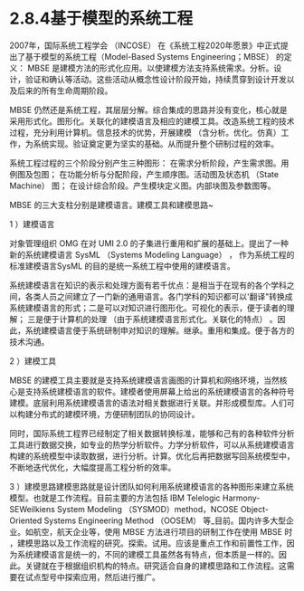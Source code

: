 # 2.8.4基于模型的系统工程

2007年，国际系统工程学会 （INCOSE） 在《系统工程2020年愿景》中正式提出了基于模型的系统工程（Model-Based Systems Engineering；MBSE） 的定义： MBSE 是建模方法的形式化应用。以使建模方法支持系统需求。分析。设计，验证和确认等活动。这些活动从概念性设计阶段开始，持续贯穿到设计开发以及后来的所有生命周期阶段。

MBSE 仍然还是系统工程，其层层分解。综合集成的思路并没有变化，核心就是采用形式化。图形化。关联化的建模语言及相应的建模工具。改造系统工程的技术过程，充分利用计算机。信息技术的优势，开展建模 （含分析。优化。仿真）工作，为系统实现。验证奠定更为坚实的基础。从而提升整个研制过程的效率。

系统工程过程的三个阶段分别产生三种图形：  在需求分析阶段，产生需求图。用例图及包图；  在功能分析与分配阶段，产生顺序图。活动图及状态机 （State Machine） 图； 在设计综合阶段。产生模块定义图。内部块图及参数图等。

MBSE 的三大支柱分别是建模语言。建模工具和建模思路~

1 ）建模语言

对象管理组织 OMG 在对 UMI 2.0 的子集进行重用和扩展的基础上。提出了一种新的系统建模语言 SysML （Systems Modeling Language） ， 作为系统工程的标准建模语言SysML 的目的是统一系统工程中使用的建模语言。

系统建模语言在知识的表示和处理方面有若千优点：是相当于在现有的各个学科之间，各类人员之间建立了一门新的通用语言。各门学科的知识都可以'翻译"转换成系统建模语言的形式；二是可以对知识进行图形化。可视化的表示，便于读者的理解；  三是便于计算机的处理 （由于系统建模语言形式化。关联化的特点） 。因此，系统建模语言便于系统研制申对知识的理解。继承。重用和集成。便于各方的技术沟通。

2 ）建模工具

MBSE 的建模工具主要就是支持系统建模语言画图的计算机和网络环境，当然核心是支持系统建模语言的软件。建模者使用屏幕上给出的系统建模语言的各种符号建模。底层利用系统建模语言的语法对相关数据进行关联。并形成模型库。人们可以构建分布式的建模环境，方便研制团队的协同设计。

同时，国际系统工程界已经制定了相关数据转换标准，能够和己有的各种软件分析工具进行数据交换，如专业的热学分析软件。力学分析软件，可以从系统建模语言构建的系统模型中读取数据，进行分析。计算。优化后再把数据写回系统模型中，不断地迭代优化，大幅度提高工程分析的效率。

3 ）建模思路建模思路就是设计团队如何利用系统建模语言的各种图形来建立系统模型。也就是工作流程。目前主要的方法包括 IBM Telelogic Harmony-SEWeilkiens System Modeling （SYSMOD）method，NCOSE Object-Oriented Systems Engineering Method （OOSEM） 等_目前。国内许多大型企业。如航空，航天企业等，使用 MBSE 方法进行项目的研制工作在使用 MBSE 时 ，建模思路以及工作流程的研究。探索。试用。应该是重点工作和前置性工作，因为系统建模语言是统一的，不同的建模工具虽然各有特点，但本质是一样的。因此。关键就在于根据组织机构的特点。研究适合自身的建模思路和工作流程。这需要在试点型号中探索应用，然后进行推广。